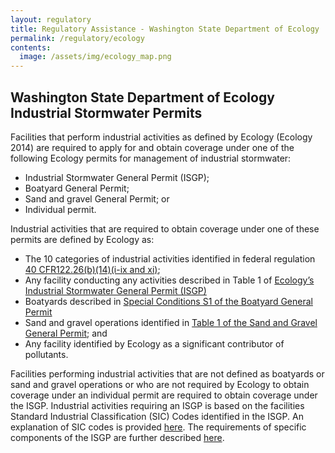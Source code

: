 ```yaml
---
layout: regulatory
title: Regulatory Assistance - Washington State Department of Ecology
permalink: /regulatory/ecology
contents:
  image: /assets/img/ecology_map.png
---
```


## Washington State Department of Ecology Industrial Stormwater Permits

Facilities that perform industrial activities as defined by Ecology (Ecology 2014) are required to apply for and obtain coverage under one of the following Ecology permits for management of industrial stormwater:

- Industrial Stormwater General Permit (ISGP);
- Boatyard General Permit;
- Sand and gravel General Permit; or
- Individual permit.

Industrial activities that are required to obtain coverage under one of these permits are defined by Ecology as:

- The 10 categories of industrial activities identified in federal regulation [40 CFR122.26(b)(14)(i-ix and xi)](https://www.gpo.gov/fdsys/pkg/CFR-2017-title40-vol24/pdf/CFR-2017-title40-vol24-part122.pdf#page=53);
- Any facility conducting any activities described in Table 1 of [Ecology’s Industrial Stormwater General Permit (ISGP)](https://fortress.wa.gov/ecy/paris/DownloadDocument.aspx?id=135677)
- Boatyards described in [Special Conditions S1 of the Boatyard General Permit](https://ecology.wa.gov/DOE/files/5b/5bf65af6-a6b5-4b16-a68b-b3aa75c64ce6.pdf)
- Sand and gravel operations identified in [Table 1 of the Sand and Gravel General Permit](https://ecology.wa.gov/DOE/files/d2/d276657e-8179-48bb-bbc0-bebb05ea993b.pdf#page=6); and
- Any facility identified by Ecology as a significant contributor of pollutants.

Facilities performing industrial activities that are not defined as boatyards or sand and gravel operations or who are not required by Ecology to obtain coverage under an individual permit are required to obtain coverage under the ISGP.  Industrial activities requiring an ISGP is based on the facilities Standard Industrial Classification (SIC) Codes identified in the ISGP. An explanation of SIC codes is provided [here](https://siccode.com/). The requirements of specific components of the ISGP are further described [here](https://ecology.wa.gov/Regulations-Permits/Permits-certifications/Stormwater-general-permits/Industrial-stormwater-permit).
